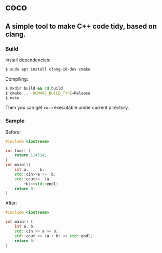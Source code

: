 
# coco

## A simple tool to make C++ code tidy, based on clang.

### Build

Install dependencies:

```sh
$ sudo apt install clang-10-dev cmake
```

Compiling:

```sh
$ mkdir build && cd build
$ cmake .. -DCMAKE_BUILD_TYPE=Release
$ make
```

Then you can get `coco` executable under current directory.

### Sample

Before:

```cpp
#include <iostream>

int foo() {
	return 114514;
}
int main(){
	int a,     b;
	std::cin>>a >>  b;
	std::cout<<  (a
		+b)<<std::endl;
	return 0;
}
```

After:

```cpp
#include <iostream>

int main() {
	int a, b;
	std::cin >> a >> b;
	std::cout << (a + b) << std::endl;
	return 0;
}
```
